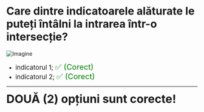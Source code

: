 # Care dintre indicatoarele alăturate le puteți întâlni la intrarea într-o intersecție?

![Imagine](https://www.arr-atestate.ro/upload/img/questions/img/care-dintre-indicatoarele-alaturate-le-puteti-intalni-la-intrarea-intr-o-intersectie.jpg)

- <span style="font-size: larger;">indicatorul 1; <span style="color: green; font-size: larger;">✅ (Corect)</span></span>
- <span style="font-size: larger;">indicatorul 2; <span style="color: green; font-size: larger;">✅ (Corect)</span></span>

---

<span style="font-size: 30px; font-weight: bold;">**DOUĂ (2) opțiuni sunt corecte!**</span>